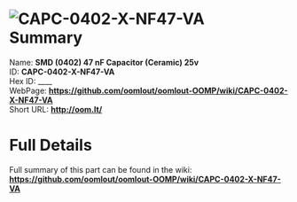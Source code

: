 
![CAPC-0402-X-NF47-VA](https://github.com/oomlout/oomlout-OOMP/blob/master/parts/CAPC-0402-X-NF47-VA/CAPC-0402-X-NF47-VA_420.jpg)   
Summary
=================
  
Name: __SMD (0402) 47 nF Capacitor (Ceramic) 25v__    
ID: __CAPC-0402-X-NF47-VA__   
Hex ID: ____   
WebPage: __https://github.com/oomlout/oomlout-OOMP/wiki/CAPC-0402-X-NF47-VA__   
Short URL: __http://oom.lt/__   

Full Details
==========================
Full summary of this part can be found in the wiki:   
__https://github.com/oomlout/oomlout-OOMP/wiki/CAPC-0402-X-NF47-VA__    

